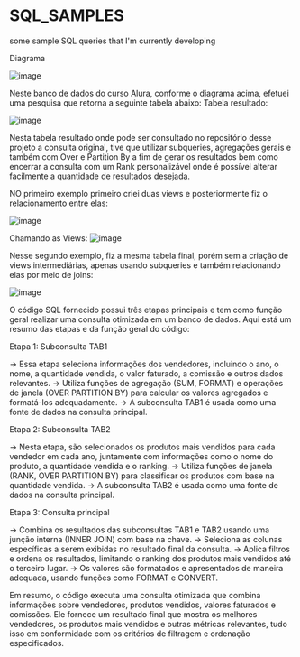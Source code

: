 # SQL_SAMPLES
some sample SQL queries that I'm currently developing



Diagrama

![image](https://user-images.githubusercontent.com/69773007/208420601-62bdd62e-69a2-45e9-a899-f9b61eb424ee.png)

Neste banco de dados do curso Alura, conforme o diagrama acima, efetuei uma pesquisa que retorna a seguinte tabela abaixo:
Tabela resultado:

![image](https://user-images.githubusercontent.com/69773007/208420710-05a21790-7888-4d1f-a0f0-e06b17b33c41.png)

Nesta tabela resultado onde pode ser consultado no repositório desse projeto a consulta original, tive que utilizar subqueries, agregações gerais e também com Over e Partition By a fim de gerar os resultados bem como encerrar a consulta com um Rank personalizável onde é possível alterar facilmente a quantidade de resultados  desejada.

NO primeiro exemplo primeiro criei duas views e posteriormente fiz o relacionamento entre elas:

![image](https://user-images.githubusercontent.com/69773007/208421391-40bd3642-e2e2-4bc0-85e8-907179b0a101.png)

Chamando as Views:
![image](https://user-images.githubusercontent.com/69773007/208421458-b77df198-92f9-4294-b34b-e2c078e7d4d3.png)

Nesse segundo exemplo, fiz a mesma tabela final, porém sem a criação de views intermediárias, apenas usando subqueries e também relacionando elas por meio de joins:

![image](https://user-images.githubusercontent.com/69773007/208421626-7ab604b6-99d9-411d-a160-f7d554c5bcce.png)

 O código SQL fornecido possui três etapas principais e tem como função geral realizar uma consulta otimizada em um banco de dados. Aqui está um resumo das etapas e da função geral do código:
 
Etapa 1: Subconsulta TAB1

-> Essa etapa seleciona informações dos vendedores, incluindo o ano, o nome, a quantidade vendida, o valor faturado, a comissão e outros dados relevantes.
-> Utiliza funções de agregação (SUM, FORMAT) e operações de janela (OVER PARTITION BY) para calcular os valores agregados e formatá-los adequadamente.
-> A subconsulta TAB1 é usada como uma fonte de dados na consulta principal.

Etapa 2: Subconsulta TAB2

-> Nesta etapa, são selecionados os produtos mais vendidos para cada vendedor em cada ano, juntamente com informações como o nome do produto, a quantidade vendida e o ranking.
-> Utiliza funções de janela (RANK, OVER PARTITION BY) para classificar os produtos com base na quantidade vendida.
-> A subconsulta TAB2 é usada como uma fonte de dados na consulta principal.

Etapa 3: Consulta principal

-> Combina os resultados das subconsultas TAB1 e TAB2 usando uma junção interna (INNER JOIN) com base na chave.
-> Seleciona as colunas específicas a serem exibidas no resultado final da consulta.
-> Aplica filtros e ordena os resultados, limitando o ranking dos produtos mais vendidos até o terceiro lugar.
-> Os valores são formatados e apresentados de maneira adequada, usando funções como FORMAT e CONVERT.

Em resumo, o código executa uma consulta otimizada que combina informações sobre vendedores, produtos vendidos, valores faturados e comissões. Ele fornece um resultado final que mostra os melhores vendedores, os produtos mais vendidos e outras métricas relevantes, tudo isso em conformidade com os critérios de filtragem e ordenação especificados.
